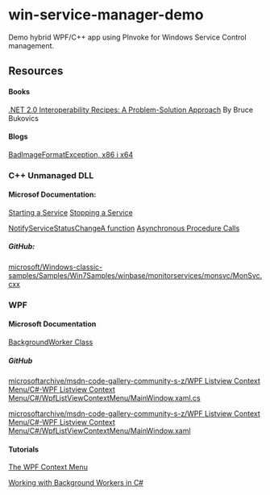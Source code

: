 # win-service-manager-demo
Demo hybrid WPF/C++ app using PInvoke for Windows Service Control management.

## Resources

#### Books

[.NET 2.0 Interoperability Recipes: A Problem-Solution Approach](https://books.google.ru/books?id=ZDin4axsYoEC&pg=PA597&lpg=PA597&dq=unmanaged+c%2B%2B+arrays+of+structures&source=bl&ots=x7adH6Rw00&sig=ACfU3U3M-JFofoHVS7Oo_0YDCAvCodz_lg&hl=en&sa=X&ved=2ahUKEwiChp2q6prpAhUBuIsKHfohCKsQ6AEwBXoECAoQAQ#v=onepage&q=unmanaged%20c%2B%2B%20arrays%20of%20structures&f=false) By Bruce Bukovics

#### Blogs

[BadImageFormatException, x86 i x64](https://www.codeproject.com/articles/383138/badimageformatexception-x86-i-x64)


### C++ Unmanaged DLL

#### Microsof Documentation:

[Starting a Service](https://docs.microsoft.com/en-us/windows/win32/services/starting-a-service)
[Stopping a Service](https://docs.microsoft.com/en-us/windows/win32/services/stopping-a-service)

[NotifyServiceStatusChangeA function](https://docs.microsoft.com/en-us/windows/win32/api/winsvc/nf-winsvc-notifyservicestatuschangea?redirectedfrom=MSDN)
[Asynchronous Procedure Calls](https://docs.microsoft.com/en-us/windows/win32/sync/asynchronous-procedure-calls)

##### GitHub:
[microsoft/Windows-classic-samples/Samples/Win7Samples/winbase/monitorservices/monsvc/MonSvc.cxx](https://github.com/microsoft/Windows-classic-samples/blob/master/Samples/Win7Samples/winbase/monitorservices/monsvc/MonSvc.cxx)

### WPF

#### Microsoft Documentation

[BackgroundWorker Class](https://docs.microsoft.com/en-us/dotnet/api/system.componentmodel.backgroundworker?view=netframework-3.5)

##### GitHub

[microsoftarchive/msdn-code-gallery-community-s-z/WPF Listview Context Menu/C#-WPF Listview Context Menu/C#/WpfListViewContextMenu/MainWindow.xaml.cs](https://github.com/microsoftarchive/msdn-code-gallery-community-s-z/blob/master/WPF%20Listview%20Context%20Menu/%5BC%23%5D-WPF%20Listview%20Context%20Menu/C%23/WpfListViewContextMenu/MainWindow.xaml.cs)

[microsoftarchive/msdn-code-gallery-community-s-z/WPF Listview Context Menu/C#-WPF Listview Context Menu/C#/WpfListViewContextMenu/MainWindow.xaml](https://github.com/microsoftarchive/msdn-code-gallery-community-s-z/blob/master/WPF%20Listview%20Context%20Menu/%5BC%23%5D-WPF%20Listview%20Context%20Menu/C%23/WpfListViewContextMenu/MainWindow.xaml)

#### Tutorials

[The WPF Context Menu](https://github.com/microsoftarchive/msdn-code-gallery-community-s-z/blob/master/WPF%20Listview%20Context%20Menu/%5BC%23%5D-WPF%20Listview%20Context%20Menu/C%23/WpfListViewContextMenu/MainWindow.xaml)

[Working with Background Workers in C#](https://www.codeguru.com/columns/dotnet/working-with-background-workers-in-c.html)


